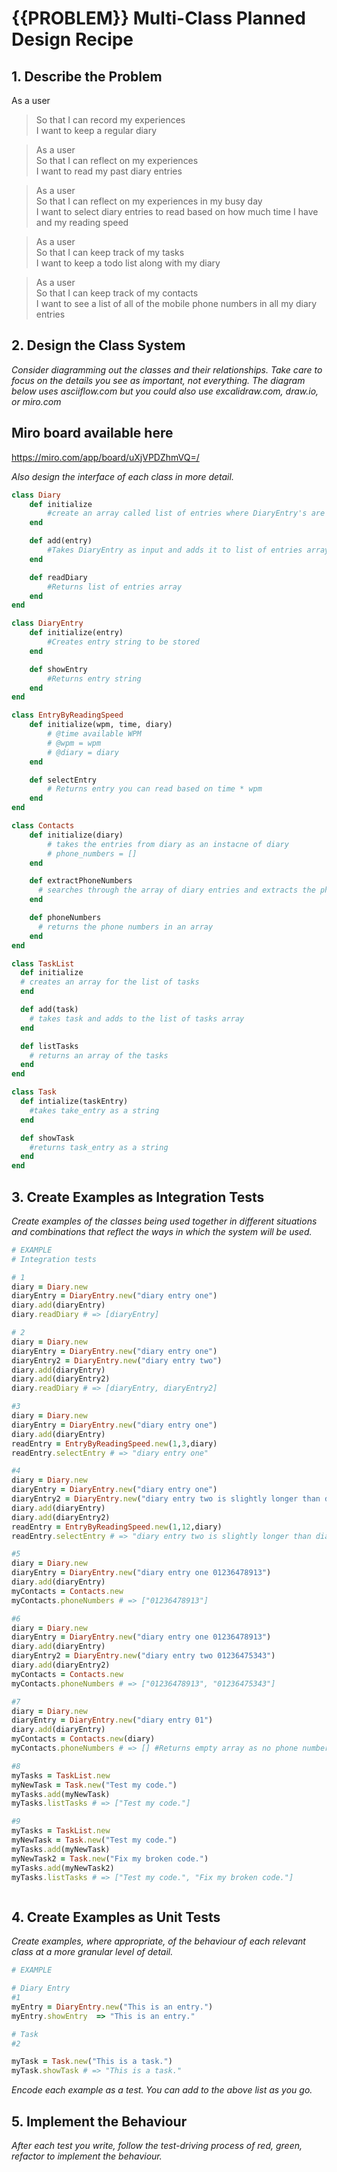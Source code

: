 # {{PROBLEM}} Multi-Class Planned Design Recipe

## 1. Describe the Problem

As a user  
> So that I can record my experiences  
> I want to keep a regular diary

> As a user  
> So that I can reflect on my experiences  
> I want to read my past diary entries 

> As a user  
> So that I can reflect on my experiences in my busy day  
> I want to select diary entries to read based on how much time I have and my
> reading speed

> As a user  
> So that I can keep track of my tasks  
> I want to keep a todo list along with my diary

> As a user  
> So that I can keep track of my contacts  
> I want to see a list of all of the mobile phone numbers in all my diary
> entries

## 2. Design the Class System



_Consider diagramming out the classes and their relationships. Take care to
focus on the details you see as important, not everything. The diagram below
uses asciiflow.com but you could also use excalidraw.com, draw.io, or miro.com_

## Miro board available here
https://miro.com/app/board/uXjVPDZhmVQ=/

_Also design the interface of each class in more detail._

```ruby
class Diary
    def initialize
        #create an array called list of entries where DiaryEntry's are stored
    end

    def add(entry)
        #Takes DiaryEntry as input and adds it to list of entries array
    end

    def readDiary
        #Returns list of entries array
    end
end

class DiaryEntry
    def initialize(entry)
        #Creates entry string to be stored
    end

    def showEntry
        #Returns entry string
    end
end

class EntryByReadingSpeed
    def initialize(wpm, time, diary)
        # @time available WPM 
        # @wpm = wpm
        # @diary = diary
    end

    def selectEntry
        # Returns entry you can read based on time * wpm
    end
end

class Contacts
    def initialize(diary)
        # takes the entries from diary as an instacne of diary
        # phone_numbers = []
    end

    def extractPhoneNumbers
      # searches through the array of diary entries and extracts the phone number strings
    end

    def phoneNumbers
      # returns the phone numbers in an array
    end
end

class TaskList
  def initialize
  # creates an array for the list of tasks
  end

  def add(task)
    # takes task and adds to the list of tasks array
  end

  def listTasks
    # returns an array of the tasks
  end
end

class Task
  def intialize(taskEntry)
    #takes take_entry as a string
  end

  def showTask
    #returns task_entry as a string
  end
end


```

## 3. Create Examples as Integration Tests

_Create examples of the classes being used together in different situations and
combinations that reflect the ways in which the system will be used._

```ruby
# EXAMPLE
# Integration tests

# 1
diary = Diary.new
diaryEntry = DiaryEntry.new("diary entry one")
diary.add(diaryEntry)
diary.readDiary # => [diaryEntry]

# 2
diary = Diary.new
diaryEntry = DiaryEntry.new("diary entry one")
diaryEntry2 = DiaryEntry.new("diary entry two")
diary.add(diaryEntry)
diary.add(diaryEntry2)
diary.readDiary # => [diaryEntry, diaryEntry2]

#3
diary = Diary.new
diaryEntry = DiaryEntry.new("diary entry one")
diary.add(diaryEntry)
readEntry = EntryByReadingSpeed.new(1,3,diary)
readEntry.selectEntry # => "diary entry one"

#4
diary = Diary.new
diaryEntry = DiaryEntry.new("diary entry one")
diaryEntry2 = DiaryEntry.new("diary entry two is slightly longer than diary entry one")
diary.add(diaryEntry)
diary.add(diaryEntry2)
readEntry = EntryByReadingSpeed.new(1,12,diary)
readEntry.selectEntry # => "diary entry two is slightly longer than diary entry one"

#5
diary = Diary.new
diaryEntry = DiaryEntry.new("diary entry one 01236478913")
diary.add(diaryEntry)
myContacts = Contacts.new
myContacts.phoneNumbers # => ["01236478913"]

#6
diary = Diary.new
diaryEntry = DiaryEntry.new("diary entry one 01236478913")
diary.add(diaryEntry)
diaryEntry2 = DiaryEntry.new("diary entry two 01236475343")
diary.add(diaryEntry2)
myContacts = Contacts.new
myContacts.phoneNumbers # => ["01236478913", "01236475343"]

#7
diary = Diary.new
diaryEntry = DiaryEntry.new("diary entry 01")
diary.add(diaryEntry)
myContacts = Contacts.new(diary)
myContacts.phoneNumbers # => [] #Returns empty array as no phone numbers present

#8
myTasks = TaskList.new
myNewTask = Task.new("Test my code.")
myTasks.add(myNewTask)
myTasks.listTasks # => ["Test my code."]

#9
myTasks = TaskList.new
myNewTask = Task.new("Test my code.")
myTasks.add(myNewTask)
myNewTask2 = Task.new("Fix my broken code.")
myTasks.add(myNewTask2)
myTasks.listTasks # => ["Test my code.", "Fix my broken code."]



```

## 4. Create Examples as Unit Tests

_Create examples, where appropriate, of the behaviour of each relevant class at
a more granular level of detail._

```ruby
# EXAMPLE

# Diary Entry
#1
myEntry = DiaryEntry.new("This is an entry.")
myEntry.showEntry  => "This is an entry."

# Task
#2

myTask = Task.new("This is a task.")
myTask.showTask # => "This is a task."


```

_Encode each example as a test. You can add to the above list as you go._

## 5. Implement the Behaviour

_After each test you write, follow the test-driving process of red, green,
refactor to implement the behaviour._
